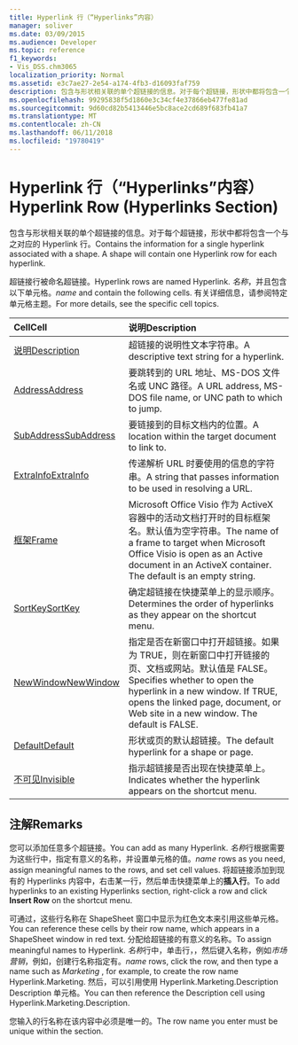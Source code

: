 ```yaml
---
title: Hyperlink 行（“Hyperlinks”内容）
manager: soliver
ms.date: 03/09/2015
ms.audience: Developer
ms.topic: reference
f1_keywords:
- Vis_DSS.chm3065
localization_priority: Normal
ms.assetid: e3c7ae27-2e54-a174-4fb3-d16093faf759
description: 包含与形状相关联的单个超链接的信息。对于每个超链接，形状中都将包含一个与之对应的 Hyperlink 行。
ms.openlocfilehash: 99295838f5d1860e3c34cf4e37866eb477fe81ad
ms.sourcegitcommit: 9d60cd82b5413446e5bc8ace2cd689f683fb41a7
ms.translationtype: MT
ms.contentlocale: zh-CN
ms.lasthandoff: 06/11/2018
ms.locfileid: "19780419"
---
```

# <a name="hyperlink-row-hyperlinks-section"></a><span data-ttu-id="ca0ea-104">Hyperlink 行（“Hyperlinks”内容）</span><span class="sxs-lookup"><span data-stu-id="ca0ea-104">Hyperlink Row (Hyperlinks Section)</span></span>

<span data-ttu-id="ca0ea-p102">包含与形状相关联的单个超链接的信息。对于每个超链接，形状中都将包含一个与之对应的 Hyperlink 行。</span><span class="sxs-lookup"><span data-stu-id="ca0ea-p102">Contains the information for a single hyperlink associated with a shape. A shape will contain one Hyperlink row for each hyperlink.</span></span>
  
<span data-ttu-id="ca0ea-107">超链接行被命名超链接。</span><span class="sxs-lookup"><span data-stu-id="ca0ea-107">Hyperlink rows are named Hyperlink.</span></span> <span data-ttu-id="ca0ea-108">*名称*，并且包含以下单元格。</span><span class="sxs-lookup"><span data-stu-id="ca0ea-108">*name*  and contain the following cells.</span></span> <span data-ttu-id="ca0ea-109">有关详细信息，请参阅特定单元格主题。</span><span class="sxs-lookup"><span data-stu-id="ca0ea-109">For more details, see the specific cell topics.</span></span> 
  
|<span data-ttu-id="ca0ea-110">**Cell**</span><span class="sxs-lookup"><span data-stu-id="ca0ea-110">**Cell**</span></span>|<span data-ttu-id="ca0ea-111">**说明**</span><span class="sxs-lookup"><span data-stu-id="ca0ea-111">**Description**</span></span>|
|:-----|:-----|
|[<span data-ttu-id="ca0ea-112">说明</span><span class="sxs-lookup"><span data-stu-id="ca0ea-112">Description</span></span>](description-cell-hyperlinks-section.md) <br/> |<span data-ttu-id="ca0ea-113">超链接的说明性文本字符串。</span><span class="sxs-lookup"><span data-stu-id="ca0ea-113">A descriptive text string for a hyperlink.</span></span>  <br/> |
|[<span data-ttu-id="ca0ea-114">Address</span><span class="sxs-lookup"><span data-stu-id="ca0ea-114">Address</span></span>](address-cell-hyperlinks-section.md) <br/> |<span data-ttu-id="ca0ea-115">要跳转到的 URL 地址、MS-DOS 文件名或 UNC 路径。</span><span class="sxs-lookup"><span data-stu-id="ca0ea-115">A URL address, MS-DOS file name, or UNC path to which to jump.</span></span>  <br/> |
|[<span data-ttu-id="ca0ea-116">SubAddress</span><span class="sxs-lookup"><span data-stu-id="ca0ea-116">SubAddress</span></span>](subaddress-cell-hyperlinks-section.md) <br/> |<span data-ttu-id="ca0ea-117">要链接到的目标文档内的位置。</span><span class="sxs-lookup"><span data-stu-id="ca0ea-117">A location within the target document to link to.</span></span>  <br/> |
|[<span data-ttu-id="ca0ea-118">ExtraInfo</span><span class="sxs-lookup"><span data-stu-id="ca0ea-118">ExtraInfo</span></span>](extrainfo-cell-hyperlinks-section.md) <br/> |<span data-ttu-id="ca0ea-119">传递解析 URL 时要使用的信息的字符串。</span><span class="sxs-lookup"><span data-stu-id="ca0ea-119">A string that passes information to be used in resolving a URL.</span></span>  <br/> |
|[<span data-ttu-id="ca0ea-120">框架</span><span class="sxs-lookup"><span data-stu-id="ca0ea-120">Frame</span></span>](frame-cell-hyperlinks-section.md) <br/> |<span data-ttu-id="ca0ea-p104">Microsoft Office Visio 作为 ActiveX 容器中的活动文档打开时的目标框架名。默认值为空字符串。</span><span class="sxs-lookup"><span data-stu-id="ca0ea-p104">The name of a frame to target when Microsoft Office Visio is open as an Active document in an ActiveX container. The default is an empty string.</span></span>  <br/> |
|[<span data-ttu-id="ca0ea-123">SortKey</span><span class="sxs-lookup"><span data-stu-id="ca0ea-123">SortKey</span></span>](sortkey-cell-hyperlinks-section.md) <br/> |<span data-ttu-id="ca0ea-124">确定超链接在快捷菜单上的显示顺序。</span><span class="sxs-lookup"><span data-stu-id="ca0ea-124">Determines the order of hyperlinks as they appear on the shortcut menu.</span></span>  <br/> |
|[<span data-ttu-id="ca0ea-125">NewWindow</span><span class="sxs-lookup"><span data-stu-id="ca0ea-125">NewWindow</span></span>](newwindow-cell-hyperlinks-section.md) <br/> |<span data-ttu-id="ca0ea-p105">指定是否在新窗口中打开超链接。如果为 TRUE，则在新窗口中打开链接的页、文档或网站。默认值是 FALSE。</span><span class="sxs-lookup"><span data-stu-id="ca0ea-p105">Specifies whether to open the hyperlink in a new window. If TRUE, opens the linked page, document, or Web site in a new window. The default is FALSE.</span></span>  <br/> |
|[<span data-ttu-id="ca0ea-129">Default</span><span class="sxs-lookup"><span data-stu-id="ca0ea-129">Default</span></span>](default-cell-hyperlinks-section.md) <br/> |<span data-ttu-id="ca0ea-130">形状或页的默认超链接。</span><span class="sxs-lookup"><span data-stu-id="ca0ea-130">The default hyperlink for a shape or page.</span></span>  <br/> |
|[<span data-ttu-id="ca0ea-131">不可见</span><span class="sxs-lookup"><span data-stu-id="ca0ea-131">Invisible</span></span>](invisible-cell-hyperlinks-section.md) <br/> |<span data-ttu-id="ca0ea-132">指示超链接是否出现在快捷菜单上。</span><span class="sxs-lookup"><span data-stu-id="ca0ea-132">Indicates whether the hyperlink appears on the shortcut menu.</span></span>  <br/> |
   
## <a name="remarks"></a><span data-ttu-id="ca0ea-133">注解</span><span class="sxs-lookup"><span data-stu-id="ca0ea-133">Remarks</span></span>

 <span data-ttu-id="ca0ea-134">您可以添加任意多个超链接。</span><span class="sxs-lookup"><span data-stu-id="ca0ea-134">You can add as many Hyperlink.</span></span>  <span data-ttu-id="ca0ea-135">*名称*行根据需要为这些行中，指定有意义的名称，并设置单元格的值。</span><span class="sxs-lookup"><span data-stu-id="ca0ea-135">*name*  rows as you need, assign meaningful names to the rows, and set cell values.</span></span> <span data-ttu-id="ca0ea-136">将超链接添加到现有的 Hyperlinks 内容中，右击某一行，然后单击快捷菜单上的**插入行**。</span><span class="sxs-lookup"><span data-stu-id="ca0ea-136">To add hyperlinks to an existing Hyperlinks section, right-click a row and click **Insert Row** on the shortcut menu.</span></span> 
  
<span data-ttu-id="ca0ea-137">可通过，这些行名称在 ShapeSheet 窗口中显示为红色文本来引用这些单元格。</span><span class="sxs-lookup"><span data-stu-id="ca0ea-137">You can reference these cells by their row name, which appears in a ShapeSheet window in red text.</span></span> <span data-ttu-id="ca0ea-138">分配给超链接的有意义的名称。</span><span class="sxs-lookup"><span data-stu-id="ca0ea-138">To assign meaningful names to Hyperlink.</span></span> <span data-ttu-id="ca0ea-139">*名称*行中，单击行，，然后键入名称，例如*市场营销*，例如，创建行名称指定有。</span><span class="sxs-lookup"><span data-stu-id="ca0ea-139">*name*  rows, click the row, and then type a name such as  *Marketing*  , for example, to create the row name Hyperlink.Marketing.</span></span> <span data-ttu-id="ca0ea-140">然后，可以引用使用 Hyperlink.Marketing.Description Description 单元格。</span><span class="sxs-lookup"><span data-stu-id="ca0ea-140">You can then reference the Description cell using Hyperlink.Marketing.Description.</span></span> 
  
<span data-ttu-id="ca0ea-141">您输入的行名称在该内容中必须是唯一的。</span><span class="sxs-lookup"><span data-stu-id="ca0ea-141">The row name you enter must be unique within the section.</span></span>
  

